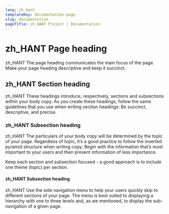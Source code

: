 ```yaml
---
lang: zh_hant
templateKey: documentation-page
slug: documentation
pageTitle: zh_HANT Project | Documentation
---
```


# zh_HANT Page heading

<p class="usa-intro"> 
zh_HANT The page heading communicates the main focus of the page. Make your page heading descriptive and keep it succinct.
</p>

## zh_HANT Section heading

zh_HANT These headings introduce, respectively, sections and subsections within your body copy. As you create these headings, follow the same guidelines that you use when writing section headings: Be succinct, descriptive, and precise.

### zh_HANT Subsection heading

zh_HANT The particulars of your body copy will be determined by the topic of your page. Regardless of topic, it’s a good practice to follow the inverted pyramid structure when writing copy: Begin with the information that’s most important to your users and then present information of less importance.

Keep each section and subsection focused - a good approach is to include one theme (topic) per section.

#### zh_HANT Subsection heading

zh_HANT Use the side navigation menu to help your users quickly skip to different sections of your page. The menu is best suited to displaying a hierarchy with one to three levels and, as we mentioned, to display the sub-navigation of a given page.
